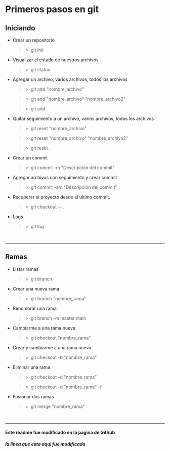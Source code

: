 # Primeros pasos en git
## **Iniciando**
* Crear un repositorio
    >\>&nbsp;&nbsp;git init

* Visualizar el estado de nuestros archivos
    >\>&nbsp;&nbsp;git status

* Agregar un archivo, varios archivos, todos los archivos
    >\>&nbsp;&nbsp;git add "nombre_archivo"
    
    >\>&nbsp;&nbsp;git add "nombre_archivo" "nombre_archivo2"
    
    >\>&nbsp;&nbsp;git add .

* Quitar seguimiento a un archivo, varios archivos, todos los archivos
    >\>&nbsp;&nbsp;git reset "nombre_archivo"
    
    >\>&nbsp;&nbsp;git reset "nombre_archivo" "nombre_archivo2"
    
    >\>&nbsp;&nbsp;git reset .

* Crear un commit
    >\>&nbsp;&nbsp;git commit -m "Descripción del commit"

* Agregar archivos con seguimiento y crear commit
    >\>&nbsp;&nbsp;git commit -am "Descripción del commit"

* Recuperar el proyecto desde el ultimo commit.
    >\>&nbsp;&nbsp;git checkout -- .

* Logs
    >\>&nbsp;&nbsp;git log

<br>

---
## **Ramas**

* Listar ramas
    >\>&nbsp;&nbsp;git branch

* Crear una nueva rama
    >\>&nbsp;&nbsp;git branch "nombre_rama"

* Renombrar una rama
    >\>&nbsp;&nbsp;git branch -m master main

* Cambiarme a una rama nueva
    >\>&nbsp;&nbsp;git checkout "nombre_rama"

* Crear y cambiarme a una rama nueva
    >\>&nbsp;&nbsp;git checkout -b "nombre_rama"

* Eliminar una rama
    >\>&nbsp;&nbsp;git checkout -d "nombre_rama"

    >\>&nbsp;&nbsp;git checkout -d "nombre_rama" -f

* Fusionar dos ramas
    >\>&nbsp;&nbsp;git merge "nombre_rama"

<br>

---
#### Este readme fue modificado en la pagina de Github
##### la línea que esta aqui fue modificada
